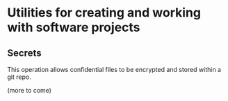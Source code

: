 # Utilities for creating and working with software projects


## Secrets

This operation allows confidential files to be encrypted and stored within a git repo.

(more to come)
